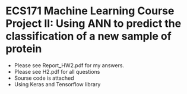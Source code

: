 # ECS171 Machine Learning Course Project II: Using ANN to predict the classification of a new sample of protein

- Please see Report_HW2.pdf for my answers.
- Please see H2.pdf for all questions
- Sourse code is attached 
- Using Keras and Tensorflow library
